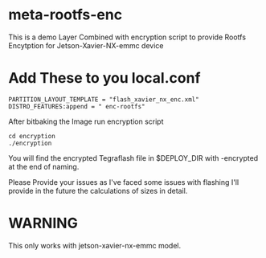 # meta-rootfs-enc
This is a demo Layer Combined with encryption script to provide Rootfs Encytption for Jetson-Xavier-NX-emmc device


# Add These to you local.conf
```
PARTITION_LAYOUT_TEMPLATE = "flash_xavier_nx_enc.xml"
DISTRO_FEATURES:append = " enc-rootfs"
```

After bitbaking the Image run encryption script
```
cd encryption
./encryption
```

You will find the encrypted Tegraflash file in $DEPLOY_DIR with -encrypted at the end of naming.

Please Provide your issues as I've faced some issues with flashing I'll provide in the future the calculations of sizes in detail.


# WARNING
This only works with jetson-xavier-nx-emmc model.